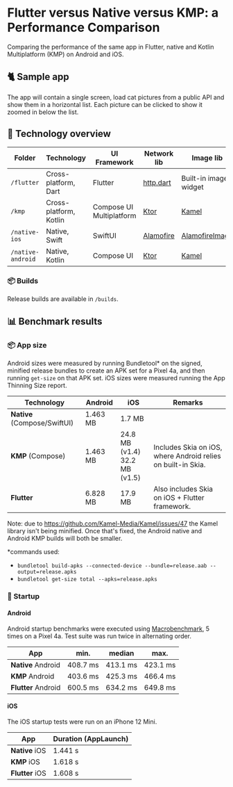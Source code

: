 # Flutter versus Native versus KMP: a Performance Comparison

Comparing the performance of the same app in Flutter, native and Kotlin Multiplatform (KMP) on Android and iOS.

## 🐈 Sample app

The app will contain a single screen, load cat pictures from a public API and show them in a horizontal list.
Each picture can be clicked to show it zoomed in below the list.

## 📂 Technology overview

| Folder            | Technology             | UI Framework             | Network lib                                         | Image lib                                                     |
|-------------------|------------------------|--------------------------|-----------------------------------------------------|---------------------------------------------------------------|
| `/flutter`        | Cross-platform, Dart   | Flutter                  | [http.dart](https://pub.dev/packages/http)          | Built-in image widget                                         |
| `/kmp`            | Cross-platform, Kotlin | Compose UI Multiplatform | [Ktor](https://github.com/ktorio/ktor)              | [Kamel](https://github.com/Kamel-Media/Kamel)                 |
| `/native-ios`     | Native, Swift          | SwiftUI                  | [Alamofire](https://github.com/Alamofire/Alamofire) | [AlamofireImage](https://github.com/Alamofire/AlamofireImage) |
| `/native-android` | Native, Kotlin         | Compose UI               | [Ktor](https://github.com/ktorio/ktor)              | [Kamel](https://github.com/Kamel-Media/Kamel)                 |

### 📦 Builds

Release builds are available in `/builds`.

## 📊 Benchmark results

### 📦 App size

Android sizes were measured by running Bundletool* on the signed, minified release bundles to create an APK set for a
Pixel 4a, and then running `get-size` on that APK set. iOS sizes were measured running the App Thinning Size report.

| Technology                   | Android  | iOS                              | Remarks                                                      |
|------------------------------|----------|----------------------------------|--------------------------------------------------------------|
| **Native** (Compose/SwiftUI) | 1.463 MB | 1.7 MB                           |                                                              |
| **KMP** (Compose)            | 1.463 MB | 24.8 MB (v1.4)<br>32.2 MB (v1.5) | Includes Skia on iOS, where Android relies on built-in Skia. |
| **Flutter**                  | 6.828 MB | 17.9 MB                          | Also includes Skia on iOS + Flutter framework.               |

Note: due to https://github.com/Kamel-Media/Kamel/issues/47 the Kamel library isn't being minified. Once that's fixed,
the Android native and Android KMP builds will both be smaller.

*commands used:

* `bundletool build-apks --connected-device --bundle=release.aab --output=release.apks`
* `bundletool get-size total --apks=release.apks`

### 🚀 Startup

#### Android

Android startup benchmarks were executed
using [Macrobenchmark](https://developer.android.com/topic/performance/benchmarking/macrobenchmark-overview), 5 times on
a Pixel 4a. Test suite was run twice
in alternating order.

| App                 | min.     | median   | max.     |
|---------------------|----------|----------|----------|
| **Native** Android  | 408.7 ms | 413.1 ms | 423.1 ms |
| **KMP** Android     | 403.6 ms | 425.3 ms | 466.4 ms |
| **Flutter** Android | 600.5 ms | 634.2 ms | 649.8 ms |

#### iOS

The iOS startup tests were run on an iPhone 12 Mini.

| App             | Duration (AppLaunch) |
|-----------------|----------------------|
| **Native** iOS  | 1.441 s              |
| **KMP** iOS     | 1.618 s              |
| **Flutter** iOS | 1.608 s              |